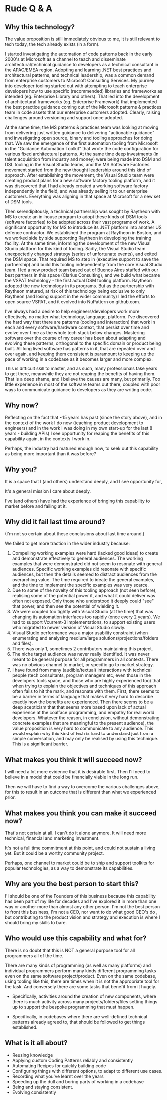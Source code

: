 ﻿# Rude Q & A

## Why this technology?

The value proposition is still immediately obvious to me, it is still relevant to tech today, the tech already exists (in a form).

I started investigating the automation of code patterns back in the early 2000's at Microsoft as a channel to teach and disseminate architectural/technical guidance to developers as a technical consultant in the APAC/EMEA region. Adopting and learning .NET best practices and architectural patterns, and technical leadership, was a common demand from enterprise customers to Microsoft Consulting Services. My journey into developer tooling started out with attempting to teach enterprise developers how to use specific (recommended) libraries and frameworks as intended (eg. Enterprise Library and others). That led into the development of architectural frameworks (eg. Enterprise Framework) that implemented the best practice guidance coming out of the Microsoft patterns & practices team in code assets that our enterprise customers adopted. Clearly, raising challenges around versioning and support once adopted. 

At the same time, the MS patterns & practices team was looking at moving from delivering just written guidance to delivering "actionable guidance" and investigating open source, binary and tooling approaches for doing that. We saw the emergence of the first automation tooling from Microsoft in the "Guidance Automation Toolkit" that wrote the code configuration for various fixed architectural patterns.  At the same time deep investments (in talent acquisition from industry and money) were being made into DSM and DSL tooling in the Visual Studio teams, and the MS Software Factories movement started from the new thought leadership around this kind of approach. After establishing the movement, the Visual Studio team were creating product plans for a new software factory tooling platform, and it was discovered that I had already created a working software factory independently in the field, and was already selling it to our enterprise customers. Everything was aligning in that space at Microsoft for a new set of DSM tools.

Then serendipitously, a technical partnership was sought by Raytheon with MS to create an in-house program to adopt these kinds of DSM tools (software factories) to be adopted across their vast programs of work. A significant opportunity for MS to introduce its .NET platform into another US defence contractor. We established the program at Raytheon in Boston, and we worked side by side supporting Raytheon in developing the training facility. At the same time, informing the development of the new Visual Studio platform for this kind of tooling. Sadly, the Visual Studio team unexpectedly changed strategy (series of unfortunate events), and exited the DSM space. That required MS to step in (executive support to save the partnership) and build this tooling independently from the core Visual Studio team. I led a new product team based out of Buenos Aires staffed with our best partners in this space (Clarius Consulting), and we build what became the VSPAT technology - the first actual DSM tooling platform. Raytheon adopted the new technology in its programs. But as the partnership with Raytheon matured, at risk of this technology being exclusive to only Raytheon (and losing support in the wider community) I led the efforts to open source VSPAT, and it evolved into NuPattern on github.com. 

I've always had a desire to help engineers/developers work more effectively, no matter what technology, language, platform. I've discovered the hard way  that there are patterns (coding and interaction) that work in each and every software/hardware context, that persist over time and evolve over time as the whole tech stack below changes. Mastering software over the course of my career has been about adapting and evolving these patterns, orthogonal to the specific domain or product being built. All long lived software has patterns in it, that are repeated over and over again, and keeping them consistent is paramount to keeping up the pace of working in a codebase as it becomes larger and more complex.

This is difficult skill to master, and as such, many professionals take years to get there, meanwhile they are not reaping the benefits of having them. That is a deep shame, and I believe the causes are many, but primarily. Too little experience in most of the software teams out there, coupled with poor ways to communicate guidance to developers as they are writing code.

## Why now?

Reflecting on the fact that ~15 years has past (since the story above), and in the context of the work I do now (teaching product development to engineers) and in the work I was doing in my own start-up for the last 8 years - building APIs) I see opportunity for reaping the benefits of this capability again, in the contexts I work in.

Perhaps, the industry had matured enough now, to seek out this capability as being more important than it was before?

## Why you?

It is a space that I (and others) understand deeply, and I see opportunity for,

It's a general mission I care about deeply. 

I've (and others) have had the experience of bringing this capability to market before and failing at it.

## Why did it fail last time around?

(I'm not so certain about these conclusions about last time around.)

We failed to get more traction in the wider industry because:

1. Compelling working examples were hard (lacked good ideas) to create and demonstrate effectively to general audiences. The working examples that were demonstrated did not seem to resonate with general audiences. Specific working examples did resonate with specific audiences, but then the details seemed to distract audiences from the overarching value. The time required to ideate the general examples, and the time to implement the specific examples was very scarce.
1. Due to some of the novelty of this tooling approach (not seen before), realising some of the potential power it, and what it could deliver was often not exposed. Only those who understood it deeply could "see" that power, and then see the potential of wielding it.
1. We were coupled too tightly with Visual Studio (at the time) that was changing its automation interfaces too rapidly (once every 2 years). We had to support Vcurrent-3 implementations, to support existing users who migrated to newer version of Visual Studio slowly.
3. Visual Studio performance was a major usability constraint (when enumerating and analysing medium/large solutions/projections/folders and files).
4. There was only 1, sometimes 2 contributors maintaining this project.
5. The niche target audience was never really identified. It was never meant to be general purpose for all programmers in all contexts. There was no obvious channel to market, or specific go to market strategy.
5. I have found from many (audible/textual) interactions with technical people (tech consultants, program managers etc, even those in the developers tools space, and those who are highly experienced too) that when trying to explain the objectives and techniques of this approach often fails to hit the mark, and resonate with them. First, there seems to be a barrier in terms of language that makes it very hard to describe exactly how the benefits are experienced. Then there seems to be a deep scepticism that that seems more based upon lack of actual experience at the coalface programming, and empathy for real world developers. Whatever the reason, in conclusion, without demonstrating concrete examples that are meaningful to the present audience), the value proposition is very hard to communicate to any audience. This would explain why this kind of tech is hard to understand just from a simple conversation, and may only be realised by using this technique. This is a significant barrier.

## What makes you think it will succeed now?

I will need a lot more evidence that it is desirable first. Then I'll need to believe in a model that could be financially viable in the long run.

Then we will have to find a way to overcome the various challenges above, for this to result in an outcome that is different than what we experienced prior.

## What makes you think you can make it succeed now?

That's not certain at all. I can't do it alone anymore. It will need more technical, financial and marketing investment.

It's not a full time commitment at this point, and could not sustain a living yet. But it could be a worthy community project. 

Perhaps, one channel to market could be to ship and support toolkits for popular technologies, as a way to demonstrate its capabilities.

## Why are you the best person to start this?
I'I should be one of the Founders of this business because this capability has been part of my life for decades and I've explored it in more than one way or another more than almost any other person. I'm not the best person to front this business, I'm not a CEO, nor want to do what good CEO's do , but contributing to the product vision and strategy and execution is where I should bring my skills to bare.

## Who would use this capability and what for?

There is no doubt that this is NOT a general purpose tool for all programmers all of the time.

There are many kinds of programming (as well as many platforms) and individual programmers perform many kinds different programming tasks even on the same software project/product. Even on the same codebase, using tooling like this, there are times when it is not the appropriate tool for the task. And conversely there are some tasks that benefit from it hugely. 

* Specifically, activities around the creation of new components, where there is much activity across many projects/folders/files setting things up to support the bespoke programming that must happen. 

* Specifically, in codebases where there are well-defined technical patterns already agreed to, that should be followed to get things established.

## What is it all about?

* Reusing knowledge
* Applying custom Coding Patterns reliably and consistently
* Automating Recipes for quickly building code
* Configuring things with different options, to adapt to different use cases.
* Recording what you've learnt over the years
* Speeding up the dull and boring parts of working in a codebase
* Being and staying consistent.
* Evolving consistently

